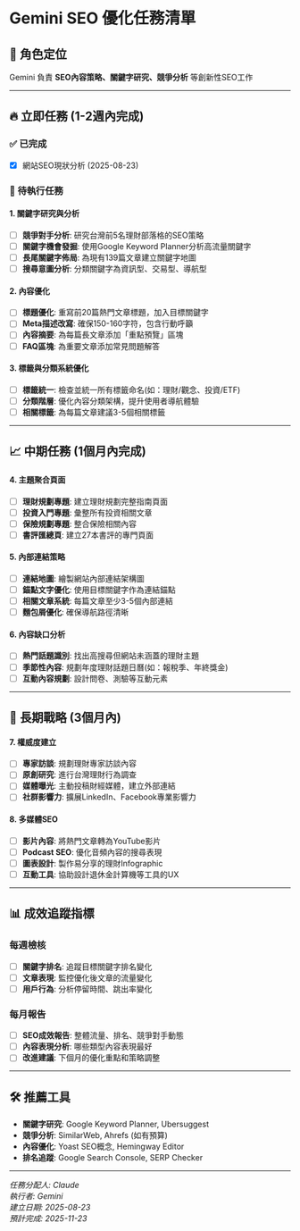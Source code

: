 # Gemini SEO 優化任務清單

## 🎯 **角色定位**
Gemini 負責 **SEO內容策略、關鍵字研究、競爭分析** 等創新性SEO工作

---

## 🔥 **立即任務 (1-2週內完成)**

### ✅ **已完成**
- [x] 網站SEO現狀分析 (2025-08-23)

### 🚀 **待執行任務**

#### **1. 關鍵字研究與分析**
- [ ] **競爭對手分析**: 研究台灣前5名理財部落格的SEO策略
- [ ] **關鍵字機會發掘**: 使用Google Keyword Planner分析高流量關鍵字
- [ ] **長尾關鍵字佈局**: 為現有139篇文章建立關鍵字地圖
- [ ] **搜尋意圖分析**: 分類關鍵字為資訊型、交易型、導航型

#### **2. 內容優化**
- [ ] **標題優化**: 重寫前20篇熱門文章標題，加入目標關鍵字
- [ ] **Meta描述改寫**: 確保150-160字符，包含行動呼籲
- [ ] **內容摘要**: 為每篇長文章添加「重點預覽」區塊
- [ ] **FAQ區塊**: 為重要文章添加常見問題解答

#### **3. 標籤與分類系統優化**
- [ ] **標籤統一**: 檢查並統一所有標籤命名(如：理財/觀念、投資/ETF)
- [ ] **分類階層**: 優化內容分類架構，提升使用者導航體驗
- [ ] **相關標籤**: 為每篇文章建議3-5個相關標籤

---

## 📈 **中期任務 (1個月內完成)**

#### **4. 主題聚合頁面**
- [ ] **理財規劃專題**: 建立理財規劃完整指南頁面
- [ ] **投資入門專題**: 彙整所有投資相關文章
- [ ] **保險規劃專題**: 整合保險相關內容
- [ ] **書評匯總頁**: 建立27本書評的專門頁面

#### **5. 內部連結策略**
- [ ] **連結地圖**: 繪製網站內部連結架構圖
- [ ] **錨點文字優化**: 使用目標關鍵字作為連結錨點
- [ ] **相關文章系統**: 每篇文章至少3-5個內部連結
- [ ] **麵包屑優化**: 確保導航路徑清晰

#### **6. 內容缺口分析**
- [ ] **熱門話題識別**: 找出高搜尋但網站未涵蓋的理財主題
- [ ] **季節性內容**: 規劃年度理財話題日曆(如：報稅季、年終獎金)
- [ ] **互動內容規劃**: 設計問卷、測驗等互動元素

---

## 🌟 **長期戰略 (3個月內)**

#### **7. 權威度建立**
- [ ] **專家訪談**: 規劃理財專家訪談內容
- [ ] **原創研究**: 進行台灣理財行為調查
- [ ] **媒體曝光**: 主動投稿財經媒體，建立外部連結
- [ ] **社群影響力**: 擴展LinkedIn、Facebook專業影響力

#### **8. 多媒體SEO**
- [ ] **影片內容**: 將熱門文章轉為YouTube影片
- [ ] **Podcast SEO**: 優化音頻內容的搜尋表現  
- [ ] **圖表設計**: 製作易分享的理財Infographic
- [ ] **互動工具**: 協助設計退休金計算機等工具的UX

---

## 📊 **成效追蹤指標**

### **每週檢核** 
- [ ] **關鍵字排名**: 追蹤目標關鍵字排名變化
- [ ] **文章表現**: 監控優化後文章的流量變化
- [ ] **用戶行為**: 分析停留時間、跳出率變化

### **每月報告**
- [ ] **SEO成效報告**: 整體流量、排名、競爭對手動態
- [ ] **內容表現分析**: 哪些類型內容表現最好
- [ ] **改進建議**: 下個月的優化重點和策略調整

---

## 🛠️ **推薦工具**
- **關鍵字研究**: Google Keyword Planner, Ubersuggest
- **競爭分析**: SimilarWeb, Ahrefs (如有預算)  
- **內容優化**: Yoast SEO概念, Hemingway Editor
- **排名追蹤**: Google Search Console, SERP Checker

---

*任務分配人: Claude*  
*執行者: Gemini*  
*建立日期: 2025-08-23*  
*預計完成: 2025-11-23*